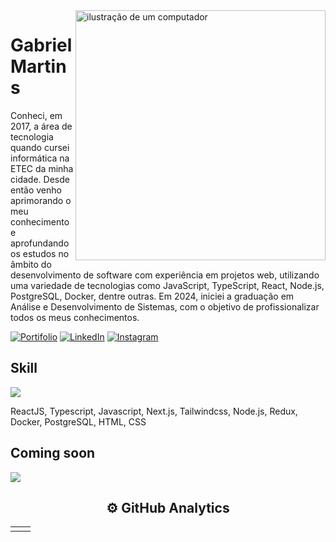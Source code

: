 <img src="https://raw.githubusercontent.com/MicaelliMedeiros/micaellimedeiros/master/image/computer-illustration.png" alt="ilustração de um computador" min-width="400px" max-width="400px" width="400px" align="right">

# Gabriel Martins</h1>

Conheci, em 2017, a área de tecnologia quando cursei informática na ETEC da minha cidade. Desde então venho aprimorando o meu conhecimento e aprofundando os estudos no âmbito do desenvolvimento de software com experiência em projetos web, utilizando uma variedade de tecnologias como JavaScript, TypeScript, React, Node.js, PostgreSQL, Docker, dentre outras. Em 2024, iniciei a graduação em Análise e Desenvolvimento de Sistemas, com o objetivo de profissionalizar todos os meus conhecimentos. 

[<img src="https://img.shields.io/badge/Portfolio-%23000000.svg?style=for-the-badge&logo=firefox&logoColor=#FF7139" alt="Portifolio"/>](https://www.gabrielmartinsdev.com/)
[<img src="https://img.shields.io/badge/linkedin-%230077B5.svg?style=for-the-badge&logo=linkedin&logoColor=white" alt="LinkedIn"/>](https://www.linkedin.com/in/gabriel-martins-228108190/)
[<img src="https://img.shields.io/badge/Instagram-%23E4405F.svg?style=for-the-badge&logo=Instagram&logoColor=white" alt="Instagram"/>](https://www.instagram.com/gabriel_kmartins/)

## Skill

<p align="left" >
  <a href="https://skillicons.dev">
    <img src="https://skillicons.dev/icons?i=react,ts,js,nextjs,tailwind,nodejs,redux,docker,postgresql,html,css" />
  </a>
</p>
ReactJS, Typescript, Javascript, Next.js, Tailwindcss, Node.js, Redux, Docker, PostgreSQL, HTML, CSS

## Coming soon


<a href="https://skillicons.dev">
  <img src="https://skillicons.dev/icons?i=mongodb,sequelize,angular,jest,java" />
</a>



<h2 align="center">
  ⚙️ GitHub Analytics
</h2>


<table align="center" >
  <tr>
    <td>
      <img alt="" src="https://github-readme-stats-sigma-five.vercel.app/api?username=gabrielmartinsss&theme=tokyonight&show_icons=true">
    </td>
    <td>
      <img alt="" src='https://github-readme-stats.vercel.app/api/top-langs/?username=gabrielmartinsss&theme=tokyonight&layout=compact'>
    </td>
  </tr>
</table>

  

  


